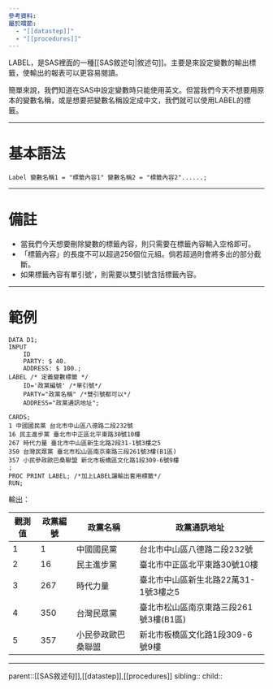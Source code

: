 ```yaml
---
參考資料: 
屬於環節:
  - "[[datastep]]"
  - "[[procedures]]"
---
```

LABEL，是SAS裡面的一種[[SAS敘述句|敘述句]]。主要是來設定變數的輸出標籤，使輸出的報表可以更容易閱讀。

簡單來說，我們知道在SAS中設定變數時只能使用英文。但當我們今天不想要用原本的變數名稱，或是想要把變數名稱設定成中文，我們就可以使用LABEL的標籤。
- - -
# 基本語法
```SAS
Label 變數名稱1 = "標籤內容1" 變數名稱2 = "標籤內容2"......;
```
- - -
# 備註
- 當我們今天想要刪除變數的標籤內容，則只需要在標籤內容輸入空格即可。
- 「標籤內容」的長度不可以超過256個位元組。倘若超過則會將多出的部分截斷。
- 如果標籤內容有單引號'，則需要以雙引號含括標籤內容。
- - -
# 範例

```SAS
DATA D1;
INPUT
	ID
	PARTY: $ 40.
	ADDRESS: $ 100.;
LABEL /* 定義變數標籤 */ 
	ID='政黨編號' /*單引號*/
	PARTY="政黨名稱" /*雙引號都可以*/
	ADDRESS="政黨通訊地址";

CARDS;
1 中國國民黨 台北市中山區八德路二段232號
16 民主進步黨 臺北市中正區北平東路30號10樓
267 時代力量 臺北市中山區新生北路2段31-1號3樓之5
350 台灣民眾黨 臺北市松山區南京東路三段261號3樓(B1區)
357 小民參政歐巴桑聯盟 新北市板橋區文化路1段309-6號9樓
;
PROC PRINT LABEL; /*加上LABEL讓輸出套用標籤*/
RUN;
```
輸出：

| 觀測值 | 政黨編號 | 政黨名稱      | 政黨通訊地址                  |
| --- | ---- | --------- | ----------------------- |
| 1   | 1    | 中國國民黨     | 台北市中山區八德路二段232號         |
| 2   | 16   | 民主進步黨     | 臺北市中正區北平東路30號10樓        |
| 3   | 267  | 時代力量      | 臺北市中山區新生北路22萬31-1號3樓之5  |
| 4   | 350  | 台灣民眾黨     | 臺北市松山區南京東路三段261號3樓(B1區) |
| 5   | 357  | 小民參政歐巴桑聯盟 | 新北市板橋區文化路1段309-6號9樓     |
- - -
parent::[[SAS敘述句]],[[datastep]],[[procedures]]
sibling::
child:: 